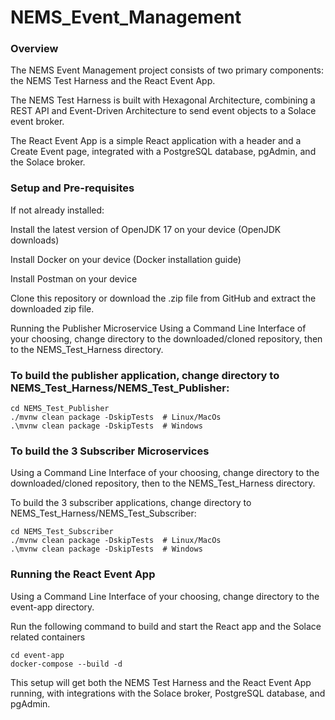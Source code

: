 # NEMS_Event_Management

### Overview
The NEMS Event Management project consists of two primary components:
the NEMS Test Harness and the React Event App. 

The NEMS Test Harness is built with Hexagonal Architecture, combining a REST API and Event-Driven Architecture to send event objects to a Solace event broker. 

The React Event App is a simple React application with a header and a Create Event page, integrated with a PostgreSQL database, pgAdmin, and the Solace broker.

### Setup and Pre-requisites
If not already installed:

Install the latest version of OpenJDK 17 on your device (OpenJDK downloads)

Install Docker on your device (Docker installation guide)

Install Postman on your device

Clone this repository or download the .zip file from GitHub and extract the downloaded zip file.


 Running the Publisher Microservice
Using a Command Line Interface of your choosing, change directory to the downloaded/cloned repository, then to the NEMS_Test_Harness directory.

### To build the publisher application, change directory to NEMS_Test_Harness/NEMS_Test_Publisher:

```
cd NEMS_Test_Publisher
./mvnw clean package -DskipTests  # Linux/MacOs
.\mvnw clean package -DskipTests  # Windows
 ```
 
### To build the 3 Subscriber Microservices
Using a Command Line Interface of your choosing, change directory to the downloaded/cloned repository, then to the NEMS_Test_Harness directory.

To build the 3 subscriber applications, change directory to NEMS_Test_Harness/NEMS_Test_Subscriber:

```
cd NEMS_Test_Subscriber
./mvnw clean package -DskipTests  # Linux/MacOs
.\mvnw clean package -DskipTests  # Windows
```

### Running the React Event App
Using a Command Line Interface of your choosing, change directory to the event-app directory.

Run the following command to build and start the React app and the Solace related containers
```
cd event-app
docker-compose --build -d
```

This setup will get both the NEMS Test Harness and the React Event App running, with integrations with the Solace broker, PostgreSQL database, and pgAdmin.

